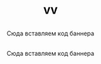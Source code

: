 <!DOCTYPE html>
<html lang="en">
<head>
<meta charset="UTF-8">
<meta name="viewport" content="width=device-width, initial-scale=1.0">

<title>Money</title> <!-- Название вашего сайта во вкладке -->

</head>

<style>
h1 {
text-align: center;
color: rgb 255, 228, 181;
}
</style>

<h1>
vv
</h1>

<body>

<style>
body {
background: rgb 255, 228, 181 ;
background-size: cover;
}
</style>

<style>
div {
margin: 30px;
}
</style>

<div style="text-align:center;">
<adsteroid data-stream="1110786292"></adsteroid>
</div>

<div style="text-align:center;">
Сюда вставляем код баннера
</div>

<div style="text-align:center;">
Сюда вставляем код баннера
</div>


</body>

</html>

